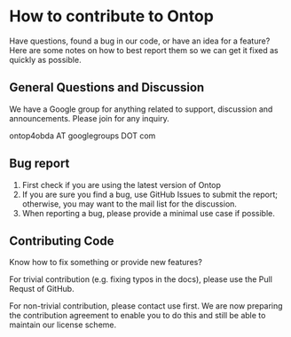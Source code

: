 # How to contribute to Ontop

Have questions, found a bug in our code, or have an idea for a feature? Here are some notes on
how to best report them so we can get it fixed as quickly as possible.

## General Questions and Discussion

We have a Google group for anything related to support, discussion and announcements. Please join for any inquiry.

 ontop4obda AT googlegroups DOT com

## Bug report 

1. First check if you are using the latest version of Ontop
2. If you are sure you find a bug, use GitHub Issues to submit the report; otherwise, you may want to the mail list for the discussion.
3. When reporting a bug, please provide a minimal use case if possible.


## Contributing Code

Know how to fix something or provide new features? 

For trivial contribution (e.g. fixing typos in the docs), please use the Pull Requst of GitHub.

For non-trivial contribution, please contact use first. 
We are now preparing the contribution agreement to enable you to do 
this and still be able to maintain our license scheme.

